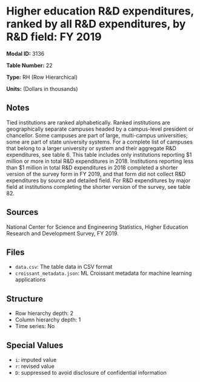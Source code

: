 # Higher education R&D expenditures, ranked by all R&D expenditures, by R&D field: FY 2019

**Modal ID:** 3136

**Table Number:** 22

**Type:** RH (Row Hierarchical)

**Units:** (Dollars in thousands)

## Notes

Tied institutions are ranked alphabetically. Ranked institutions are geographically separate campuses headed by a campus-level president or chancellor. Some campuses are part of large, multi-campus universities; some are part of state university systems. For a complete list of campuses that belong to a larger university or system and their aggregate R&D expenditures, see table 6. This table includes only institutions reporting $1 million or more in total R&D expenditures in 2018. Institutions reporting less than $1 million in total R&D expenditures in 2018 completed a shorter version of the survey form in FY 2019, and that form did not collect R&D expenditures by source and detailed field. For R&D expenditures by major field at institutions completing the shorter version of the survey, see table 82.

## Sources

National Center for Science and Engineering Statistics, Higher Education Research and Development Survey, FY 2019.

## Files

- `data.csv`: The table data in CSV format
- `croissant_metadata.json`: ML Croissant metadata for machine learning applications

## Structure

- Row hierarchy depth: 2
- Column hierarchy depth: 1
- Time series: No

## Special Values

- `i`: imputed value
- `r`: revised value
- `D`: suppressed to avoid disclosure of confidential information
